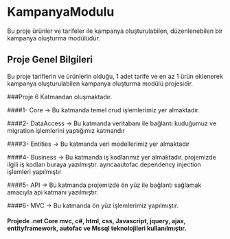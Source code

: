 # KampanyaModulu
Bu proje ürünler ve tarifeler ile kampanya  oluşturulabilen, düzenlenebilen bir kampanya oluşturma modülüdür.

## Proje Genel Bilgileri
Bu proje  tariflerin ve ürünlerin olduğu, 1 adet tarife ve en az 1 ürün eklenerek kampanya oluşturulabilen kampanya oluşturma modülü projesidir.

###Proje 6 Katmandan oluşmaktadır.

####1- Core -> Bu katmanda temel crud işlemlerimiz yer almaktadır.

####2- DataAccess -> Bu katmanda veritabanı ile bağlantı kuduğumuz ve migration işlemlerini yaptığımız katmandır

####3- Entities -> Bu katmanda veri modellerimiz yer almaktadır

####4- Business -> Bu katmanda iş kodlarımız yer almaktadır. projemizde ilgili iş kodları buraya yazılmıştır. ayrıcaautofac dependency injection işlemleri yapılmıştır

####5- API -> Bu katmanda projemizde ön yüz ile bağlantı sağlamak amacıyla api katmanı yazılmıştır.

####6- MVC -> Bu katmanda ön yüz işlemlerimiz yapılmıştır.

#### Projede .net Core mvc, c#, html, css, Javascript, jquery, ajax, entityframework, autofac ve Mssql teknolojileri kullanılmıştır.





